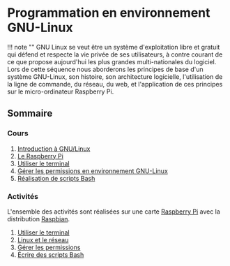 # Programmation en environnement GNU-Linux

!!! note ""
    GNU Linux se veut être un système d'exploitation libre et gratuit qui défend et respecte la vie privée de ses utilisateurs, à contre courant de ce que propose aujourd'hui les plus grandes multi-nationales du logiciel. Lors de cette séquence nous aborderons les principes de base d'un système GNU-Linux, son histoire, son architecture logicielle, l'utilisation de la ligne de commande, du réseau, du web, et l'application de ces principes sur le micro-ordinateur Raspberry Pi.

## Sommaire

### Cours

1. [Introduction à GNU/Linux](\tsti2d\linux\01-Intro)
2. [Le Raspberry Pi](\tsti2d\linux\02-Raspberry_pi)
3. [Utiliser le terminal](\tsti2d\linux\03-Commandes_bash)
4. [Gérer les permissions en environnement GNU-Linux](\tsti2d\linux\04-Permissions)
5. [Réalisation de scripts Bash](\tsti2d\linux\05-Scripts_bash)

### Activités

L'ensemble des activités sont réalisées sur une carte [Raspberry Pi](https://www.raspberrypi.org/products/raspberry-pi-3-model-b-plus/) avec la distribution [Raspbian](https://www.raspbian.org/).

1. [Utiliser le terminal](\tsti2d\linux\ACT1-Util_term)
2. [Linux et le réseau](\tsti2d\linux\ACT2-Linux_reseau)
3. [Gérer les permissions](\tsti2d\linux\ACT3-Gerer_permissions)
4. [Écrire des scripts Bash](\tsti2d\linux\ACT4-Scripts_bash)